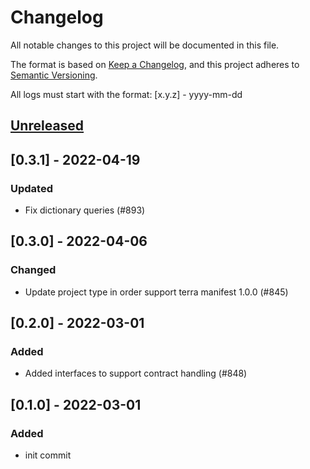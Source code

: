 # Changelog
All notable changes to this project will be documented in this file.

The format is based on [Keep a Changelog](https://keepachangelog.com/en/1.0.0/),
and this project adheres to [Semantic Versioning](https://semver.org/spec/v2.0.0.html).

All logs must start with the format: [x.y.z] - yyyy-mm-dd

## [Unreleased]

## [0.3.1] - 2022-04-19
### Updated
- Fix dictionary queries (#893)

## [0.3.0] - 2022-04-06
### Changed
- Update project type in order support terra manifest 1.0.0 (#845)

## [0.2.0] - 2022-03-01
### Added
- Added interfaces to support contract handling (#848)

## [0.1.0] - 2022-03-01
### Added
- init commit

[Unreleased]: https://github.com/subquery/subql/compare/types-terra/0.1.0...HEAD
